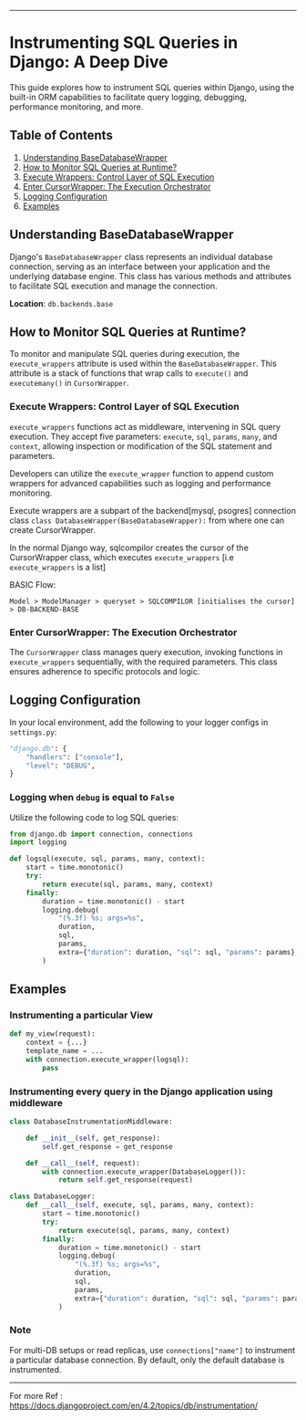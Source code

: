 

---

# Instrumenting SQL Queries in Django: A Deep Dive

This guide explores how to instrument SQL queries within Django, using the built-in ORM capabilities to facilitate query logging, debugging, performance monitoring, and more.

## Table of Contents
1. [Understanding BaseDatabaseWrapper](#understanding-basedatabasewrapper)
2. [How to Monitor SQL Queries at Runtime?](#how-to-monitor-sql-queries-at-runtime)
3. [Execute Wrappers: Control Layer of SQL Execution](#execute-wrappers)
4. [Enter CursorWrapper: The Execution Orchestrator](#enter-cursorwrapper)
5. [Logging Configuration](#logging-configuration)
6. [Examples](#examples)

## Understanding BaseDatabaseWrapper

Django's `BaseDatabaseWrapper` class represents an individual database connection, serving as an interface between your application and the underlying database engine. This class has various methods and attributes to facilitate SQL execution and manage the connection.

**Location**: `db.backends.base`

## How to Monitor SQL Queries at Runtime?

To monitor and manipulate SQL queries during execution, the `execute_wrappers` attribute is used within the `BaseDatabaseWrapper`. This attribute is a stack of functions that wrap calls to `execute()` and `executemany()` in `CursorWrapper`.

### Execute Wrappers: Control Layer of SQL Execution

`execute_wrappers` functions act as middleware, intervening in SQL query execution. They accept five parameters: `execute`, `sql`, `params`, `many`, and `context`, allowing inspection or modification of the SQL statement and parameters.

Developers can utilize the `execute_wrapper` function to append custom wrappers for advanced capabilities such as logging and performance monitoring.

Execute wrappers are a subpart of the backend[mysql, psogres] connection class `class DatabaseWrapper(BaseDatabaseWrapper):` from where one can create CursorWrapper. 

In the normal Django way, sqlcompilor creates the cursor of the CursorWrapper class, which executes `execute_wrappers` [i.e `execute_wrappers` is a list]

BASIC Flow:

```
Model > ModelManager > queryset > SQLCOMPILOR [initialises the cursor] > DB-BACKEND-BASE
```


### Enter CursorWrapper: The Execution Orchestrator

The `CursorWrapper` class manages query execution, invoking functions in `execute_wrappers` sequentially, with the required parameters. This class ensures adherence to specific protocols and logic.

## Logging Configuration

In your local environment, add the following to your logger configs in `settings.py`:

```python
"django.db": {
    "handlers": ["console"],
    "level": "DEBUG",
}
```

### Logging when `debug` is equal to `False`

Utilize the following code to log SQL queries:

```python
from django.db import connection, connections
import logging

def logsql(execute, sql, params, many, context):
    start = time.monotonic()
    try:
        return execute(sql, params, many, context)
    finally:
        duration = time.monotonic() - start
        logging.debug(
            "(%.3f) %s; args=%s",
            duration,
            sql,
            params,
            extra={"duration": duration, "sql": sql, "params": params},
        )
```

## Examples

### Instrumenting a particular View

```python
def my_view(request):
    context = {...}
    template_name = ...
    with connection.execute_wrapper(logsql):
        pass
```

### Instrumenting every query in the Django application using middleware

```python
class DatabaseInstrumentationMiddleware:

    def __init__(self, get_response):
        self.get_response = get_response

    def __call__(self, request):
        with connection.execute_wrapper(DatabaseLogger()):
            return self.get_response(request)

class DatabaseLogger:
    def __call__(self, execute, sql, params, many, context):
        start = time.monotonic()
        try:
            return execute(sql, params, many, context)
        finally:
            duration = time.monotonic() - start
            logging.debug(
                "(%.3f) %s; args=%s",
                duration,
                sql,
                params,
                extra={"duration": duration, "sql": sql, "params": params},
            )
```

### Note

For multi-DB setups or read replicas, use `connections["name"]` to instrument a particular database connection. By default, only the default database is instrumented.

---
For more Ref : https://docs.djangoproject.com/en/4.2/topics/db/instrumentation/
